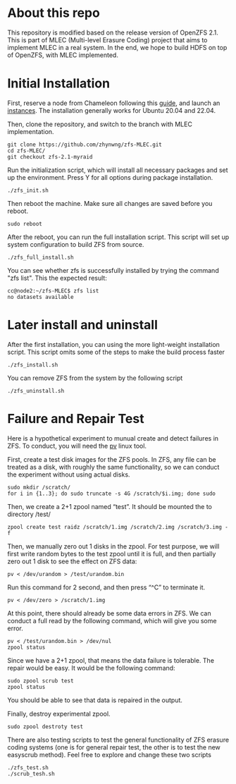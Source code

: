 # About this repo

This repository is modified based on the release version of OpenZFS 2.1. This is part of MLEC (Multi-level Erasure Coding) project that aims to implement MLEC in a real system. In the end, we hope to build HDFS on top of OpenZFS, with MLEC implemented.

# Initial Installation

First, reserve a node from Chameleon following this [guide](https://chameleoncloud.readthedocs.io/en/latest/technical/reservations.html), and launch an [instances](https://chameleoncloud.readthedocs.io/en/latest/technical/baremetal.html). The installation generally works for Ubuntu 20.04 and 22.04.

Then, clone the repository, and switch to the branch with MLEC implementation. 
```
git clone https://github.com/zhynwng/zfs-MLEC.git
cd zfs-MLEC/
git checkout zfs-2.1-myraid
```

Run the initialization script, which will install all necessary packages and set up the environment. Press Y for all options during package installation.
```
./zfs_init.sh
```

Then reboot the machine. Make sure all changes are saved before you reboot. 
```
sudo reboot
```

After the reboot, you can run the full installation script. This script will set up system configuration to build ZFS from source.
```
./zfs_full_install.sh
```

You can see whether zfs is successfully installed by trying the command "zfs list". This the expected result:
```
cc@node2:~/zfs-MLEC$ zfs list
no datasets available
```

# Later install and uninstall

After the first installation, you can using the more light-weight installation script. This script omits some of the steps to make the build process faster
```
./zfs_install.sh
```

You can remove ZFS from the system by the following script
```
./zfs_uninstall.sh
```

# Failure and Repair Test 

Here is a hypothetical experiment to munual create and detect failures in ZFS. To conduct, you will need the [pv](https://linux.die.net/man/1/pv) linux tool. 

First, create a test disk images for the ZFS pools. In ZFS, any file can be treated as a disk, with roughly the same functionality, so we can conduct the experiment without using actual disks. 
```
sudo mkdir /scratch/
for i in {1..3}; do sudo truncate -s 4G /scratch/$i.img; done sudo 
```

Then, we create a 2+1 zpool named “test”. It should be mounted the to directory /test/
```
zpool create test raidz /scratch/1.img /scratch/2.img /scratch/3.img -f 
```

Then, we manually zero out 1 disks in the zpool. For test purpose, we will first write random bytes to the test zpool until it is full, and then partially zero out 1 disk to see the effect on ZFS data:
```
pv < /dev/urandom > /test/urandom.bin
```

Run this command for 2 second, and then press “^C” to terminate it. 
```
pv < /dev/zero > /scratch/1.img
```

At this point, there should already be some data errors in ZFS. We can conduct a full read by the following command, which will give you some error.
```
pv < /test/urandom.bin > /dev/nul
zpool status
```

Since we have a 2+1 zpool, that means the data failure is tolerable. The repair would be easy. It would be the following command:
```
sudo zpool scrub test
zpool status
```
You should be able to see that data is repaired in the output. 

Finally, destroy experimental zpool. 
```
sudo zpool destroty test
```


There are also testing scripts to test the general functionality of ZFS erasure coding systems (one is for general repair test, the other is to test the new easyscrub method). Feel free to explore and change these two scripts
```
./zfs_test.sh
./scrub_tesh.sh
```